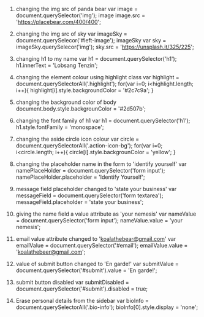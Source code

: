1. changing the img src of panda bear
   var image = document.querySelector('img');
   image
   image.src = 'https://placebear.com/400/400';

2. changing the img src of sky
   var imageSky = document.querySelecor('#left-image');
   imageSky
   var sky = imageSky.querySelecor('img');
   sky.src = 'https://unsplash.it/325/225';
3. changing h1 to my name
    var h1 = document.querySelector('h1');
    h1.innerText = 'Lobsang Tenzin';

4. changing the element colour using highlight class
   var highlight = document.querySelectorAll('.highlight');
   for(var i=0; i<highlight.length; i++){
     highlight[i].style.backgroundColor = '#2c7c9a';
   }


5. changing the background color of body
   document.body.style.backgrounColor = '#2d507b';

6. changing the font family of h1
   var h1 = document.querySelector('h1');
   h1.style.fontFamily = 'monospace';

7. changing the aside circle icon colour
   var circle = document.querySelectorAll('.action-icon-bg');
   for(var i=0; i<circle.length; i++){
     circle[i].style.backgrounColor = 'yellow';
   }

8. changing the placeholder name in the form to 'identify yourself'
   var namePlaceHolder = document.querySelector('form input');
   namePlaceHolder.placeholder = 'Identify Yourself';

9. message field placeholder changed to 'state your business'
   var messageField = document.querySelector('form textarea');
   messageField.placeholder = 'state your business';

10. giving the name field a value attribute as 'your nemesis'
    var nameValue = document.querySelector('form input');
    nameValue.value = 'your nemesis';

11. email value attribute changed to 'koalathebear@gmail.com'
    var emailValue = document.querySelector('#email');
    emailValue.value = 'koalathebeer@gmail.com';

12. value of submit button changed to 'En garde!'
    var submitValue = document.querySelector('#submit').value = 'En garde!';

13. submit button disabled
    var submitDisabled = document.querySelector('#submit').disabled = true;

14. Erase personal details from the sidebar
    var bioInfo = document.querySelectorAll('.bio-info');
    bioInfo[0].style.display = 'none';
